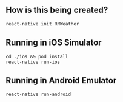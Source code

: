 ## How is this being created?

    react-native init RNWeather

## Running in iOS Simulator

    cd ./ios && pod install
    react-native run-ios

## Running in Android Emulator

    react-native run-android
